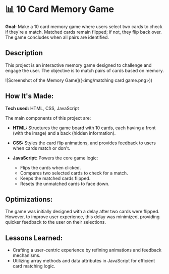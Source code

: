 # 📊 10 Card Memory Game

**Goal:** Make a 10 card memory game where users select two cards to check if they're a match. Matched cards remain flipped; if not, they flip back over. The game concludes when all pairs are identified.

## Description
This project is an interactive memory game designed to challenge and engage the user. The objective is to match pairs of cards based on memory.

![Screenshot of the Memory Game]((<img/matching card game.png>))

## How It's Made:

**Tech used:** HTML, CSS, JavaScript

The main components of this project are:

- **HTML:** Structures the game board with 10 cards, each having a front (with the image) and a back (hidden information).
  
- **CSS:** Styles the card flip animations, and provides feedback to users when cards match or don't.
  
- **JavaScript:** Powers the core game logic:
  - Flips the cards when clicked.
  - Compares two selected cards to check for a match.
  - Keeps the matched cards flipped.
  - Resets the unmatched cards to face down.

## Optimizations:
The game was initially designed with a delay after two cards were flipped. However, to improve user experience, this delay was minimized, providing quicker feedback to the user on their selections.

## Lessons Learned:

- Crafting a user-centric experience by refining animations and feedback mechanisms.
- Utilizing array methods and data attributes in JavaScript for efficient card matching logic.
